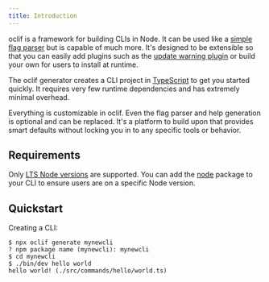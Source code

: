 ```yaml
---
title: Introduction
---
```


oclif is a framework for building CLIs in Node. It can be used like a [simple flag parser](https://github.com/oclif/core#usage) but is capable of much more. It's designed to be extensible so that you can easily add plugins such as the [update warning plugin](https://github.com/oclif/plugin-warn-if-update-available) or build your own for users to install at runtime.

The oclif generator creates a CLI project in [TypeScript](https://github.com/oclif/hello-world) to get you started quickly. It requires very few runtime dependencies and has extremely minimal overhead.

Everything is customizable in oclif. Even the flag parser and help generation is optional and can be replaced. It's a platform to build upon that provides smart defaults without locking you in to any specific tools or behavior.

## Requirements

Only [LTS Node versions](https://nodejs.org/en/about/releases/) are supported. You can add the [node](https://www.npmjs.com/package/node) package to your CLI to ensure users are on a specific Node version.


## Quickstart

Creating a CLI:

```sh-session
$ npx oclif generate mynewcli
? npm package name (mynewcli): mynewcli
$ cd mynewcli
$ ./bin/dev hello world
hello world! (./src/commands/hello/world.ts)
```
